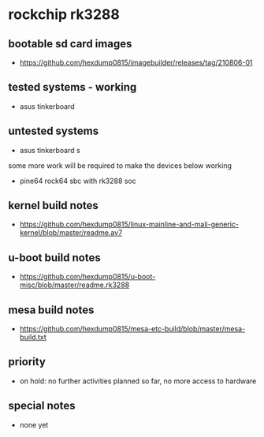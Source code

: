 # rockchip rk3288

## bootable sd card images

- https://github.com/hexdump0815/imagebuilder/releases/tag/210806-01

## tested systems - working

- asus tinkerboard

## untested systems

- asus tinkerboard s

some more work will be required to make the devices below working

- pine64 rock64 sbc with rk3288 soc

## kernel build notes

- https://github.com/hexdump0815/linux-mainline-and-mali-generic-kernel/blob/master/readme.av7

## u-boot build notes

- https://github.com/hexdump0815/u-boot-misc/blob/master/readme.rk3288

## mesa build notes

- https://github.com/hexdump0815/mesa-etc-build/blob/master/mesa-build.txt

## priority

- on hold: no further activities planned so far, no more access to hardware

## special notes

- none yet
